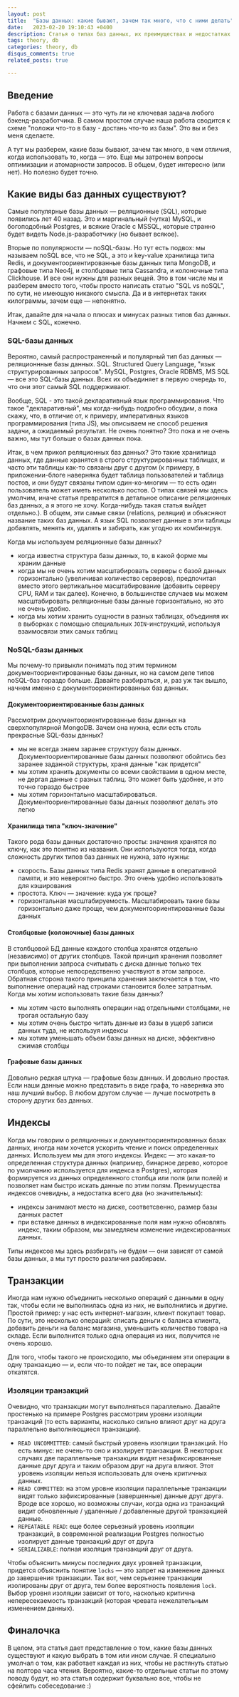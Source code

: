 ```yaml
---
layout: post
title:  "Базы данных: какие бывают, зачем так много, что с ними делать"
date:   2023-02-20 19:10:43 +0400
description: Статья о типах баз данных, их преимуществах и недостатках.
tags: theory, db
categories: theory, db
disqus_comments: true
related_posts: true

---
```


## Введение

Работа с базами данных — это чуть ли не ключевая задача любого бэкенд-разработчика. В самом простом случае наша работа сводится к схеме "положи что-то в базу - достань что-то из базы". Это вы и без меня сделаете.

А тут мы разберем, какие базы бывают, зачем так много, в чем отличия, когда использовать то, когда — это. Еще мы затронем вопросы оптимизации и атомарности запросов. В общем, будет интересно (или нет). Но полезно будет точно.

## Какие виды баз данных существуют?

Самые популярные базы данных — реляционные (SQL), которые появились лет 40 назад. Это и маргинальный (чутка) MySQL, и богоподобный Postgres, и всякие Oracle с MSSQL, которые странно будет видеть Node.js-разработчику (но бывает всякое).

Вторые по популярности — noSQL-базы. Но тут есть подвох: мы называем noSQL все, что не SQL, а это и key-value хранилища типа Redis, и документоориентированные базы данных типа MongoDB, и графовые типа Neo4j, и столбцовые типа Сassandra, и колоночные типа Clickhouse. И все они нужны для разных вещей. Это в том числе мы и разберем вместо того, чтобы просто написать статью "SQL vs noSQL", по сути, не имеющую никакого смысла. Да и в интернетах таких килограммы, зачем еще — непонятно.

Итак, давайте для начала о плюсах и минусах разных типов баз данных. Начнем с SQL, конечно.

### SQL-базы данных

Вероятно, самый распространенный и популярный тип баз данных — реляционнные базы данных. SQL. Structured Query Language, "язык структурированных запросов". MySQL, Postgres, Oracle RDBMS, MS SQL — все это SQL-базы данных. Всех их объединяет в первую очередь то, что они этот самый SQL поддерживают.

Вообще, SQL - это такой декларативный язык программирования. Что такое "декларативный", мы когда-нибудь подробно обсудим, а пока скажу, что, в отличие от, к примеру, императивных языков программирования (типа JS), мы описываем не способ решения задачи, а ожидаемый результат. Не очень понятно? Это пока и не очень важно, мы тут больше о базах данных пока.

Итак, в чем прикол реляционных баз данных? Это такие хранилища данных, где данные хранятся в строго структурированных таблицах, и часто эти таблицы как-то связаны друг с другом (к примеру, в приложении-блоге наверняка будет таблица пользователей и таблица постов, и они будут связаны типом один-ко-многим — то есть один пользователь может иметь несколько постов. О типах связей мы здесь умолчим, иначе статья превратится в детальное описание реляционных баз данных, а я этого не хочу. Когда-нибудь такая статья выйдет отдельно.). В общем, эти самые связи (relations, реляции) и объясняют название таких баз данных. А язык SQL позволяет данные в эти таблицы добавлять, менять их, удалять и забирать, как угодно их комбинируя.

Когда мы используем реляционные базы данных?

- когда известна структура базы данных, то, в какой форме мы храним данные
- когда мы не очень хотим масштабировать серверы с базой данных горизонтально (увеличивая количество серверов), предпочитая вместо этого вертикальное масштабирование (добавить серверу CPU, RAM и так далее). Конечно, в большинстве случаев мы можем масштабировать реляционные базы данные горизонтально, но это не очень удобно.
- когда мы хотим хранить сущности в разных таблицах, объединяя их в выборках с помощью специальных `JOIN`-инструкций, используя взаимосвязи этих самых таблиц

### NoSQL-базы данных

Мы почему-то привыкли понимать под этим термином документоориентированные базы данных, но на самом деле типов noSQL-баз гораздо больше. Давайте разбираться, и, раз уж так вышло, начнем именно с документоориентированных баз данных.

#### Документоориентированные базы данных

Рассмотрим документоориентированные базы данных на сверхпопулярной MongoDB. Зачем она нужна, если есть столь прекрасные SQL-базы данных?

- мы не всегда знаем заранее структуру базы данных. Документоориентированные базы данных позволяют обойтись без заранее заданной структуры, храня данные "как придется"
- мы хотим хранить документы со всеми свойствами в одном месте, не дергая данные с разных таблиц. Это может быть удобнее, и это точно гораздо быстрее
- мы хотим горизонтально масштабироваться. Документоориентированные базы данных позволяют делать это легко

#### Хранилища типа "ключ-значение"

Такого рода базы данных достаточно просты: значения хранятся по ключу, как это понятно из названия. Они используются тогда, когда сложность других типов баз данных не нужна, зато нужны:

- скорость. Базы данных типа Redis хранят данные в оперативной памяти, и это невероятно быстро. Это очень удобно использовать для кэширования
- простота. Ключ — значение: куда уж проще?
- горизонтальная масштабируемость. Масштабировать такие базы горизонтально даже проще, чем документоориентированные базы данных

#### Столбцовые (колоночные) базы данных

В столбцовой БД данные каждого столбца хранятся отдельно (независимо) от других столбцов. Такой принцип хранения позволяет при выполнении запроса считывать с диска данные только тех столбцов, которые непосредственно участвуют в этом запросе. Обратная сторона такого принципа хранения заключается в том, что выполнение операций над строками становится более затратным.
Когда мы хотим использовать такие базы данных?

- мы хотим часто выполнять операции над отдельными столбцами, не трогая остальную базу
- мы хотим очень быстро читать данные из базы в ущерб записи данных туда, не используя индексы
- мы хотим уменьшать объем базы данных на диске, эффективно сжимая столбцы

#### Графовые базы данных

Довольно редкая штука — графовые базы данных. И довольно простая. Если наши данные можно представить в виде графа, то наверняка это наш лучший выбор. В любом другом случае — лучше посмотреть в сторону других баз данных.

## Индексы

Когда мы говорим о реляционных и документоориентированных базах данных, иногда нам хочется ускорить чтение и поиск определенных данных. Используем мы для этого индексы. Индекс — это какая-то определенная структура данных (например, бинарное дерево, которое по умолчанию используется для индекса в Postgres), которая формируется из данных определенного столбца или поля (или полей) и позволяет нам быстро искать данные по этим полям. Преимущества индексов очевидны, а недостатка всего два (но значительных):

- индексы занимают место на диске, соответсвенно, размер базы данных растет
- при вставке данных в индексированные поля нам нужно обновлять индекс, таким образом, мы замедляем изменение индексированных данных.

Типы индексов мы здесь разбирать не будем — они зависят от самой базы данных, а мы тут просто различия разбираем.

## Транзакции

Иногда нам нужно объединить несколько операций с данными в одну так, чтобы если не выполнилась одна из них, не выполнились и другие. Простой пример: у нас есть интернет-магазин, клиент покупает товар. По сути, это несколько операций: списать деньги с баланса клиента, добавить деньги на баланс магазина, уменьшить количество товара на складе. Если выполнится только одна операция из них, получится не очень хорошо.

Для того, чтобы такого не происходило, мы объединяем эти операции в одну транзакцию — и, если что-то пойдет не так, все операции откатятся.

### Изоляции транзакций

Очевидно, что транзакции могут выполняться параллельно. Давайте простенько на примере Postgres рассмотрим уровни изоляции транзакций (то есть варианты, насколько сильно влияют друг на друга параллельно выполняющиеся транзакции).

- `READ UNCOMMITTED`: самый быстрый уровень изоляции транзакций. Но есть минус: не очень-то оно и изолирует транзакции. В некоторых случаях две параллельные транзакции видят незафиксированные данные друг друга и таким образом друг на друга влияют. Этот уровень изоляции нельзя использовать для очень критичных данных.
- `READ COMMITTED`: на этом уровне изоляции параллельные транзакции видят только зафиксированные (завершенные) данные друг друга. Вроде все хорошо, но возможны случаи, когда одна из транзакций видит обновленные / удаленные / добавленные другой транзакцией данные.
- `REPEATABLE READ`: еще более серьезный уровень изоляции транзакций, в современной реализации Postgres полностью изолирует данные транзакций друг от друга
- `SERIALIZABLE`: полная изоляция транзакций друг от друга. 

Чтобы объяснить минусы последних двух уровней транзакции, придется объяснить понятие `locks` — это запрет на изменение данных до завершения транзакции. 
Так вот, чем серьезнее транзакции изолированы друг от друга, тем более вероятность появления `lock`. 
Выбор уровня изоляции зависит от того, насколько критична непересекаемость транзакций (которая чревата нежелательным изменением данных).

## Финалочка

В целом, эта статья дает представление о том, какие базы данных существуют и какую выбрать в том или ином случае. Я специально умолчал о том, как работает каждая из них, чтобы не растянуть статью на полтора часа чтения. Вероятно, какие-то отдельные статьи по этому поводу будут, но эта статья содержит буквально все, чтобы не сфейлить собеседование :)

